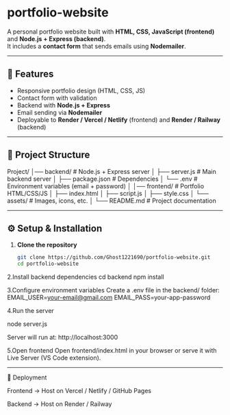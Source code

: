 # portfolio-website


A personal portfolio website built with **HTML, CSS, JavaScript (frontend)** and **Node.js + Express (backend)**.  
It includes a **contact form** that sends emails using **Nodemailer**.

---

## 🚀 Features
- Responsive portfolio design (HTML, CSS, JS)
- Contact form with validation
- Backend with **Node.js + Express**
- Email sending via **Nodemailer**
- Deployable to **Render / Vercel / Netlify** (frontend) and **Render / Railway** (backend)

---

## 📂 Project Structure
Project/
│── backend/ # Node.js + Express server
│ ├── server.js # Main backend server
│ ├── package.json # Dependencies
│ └── .env # Environment variables (email + password)
│
│── frontend/ # Portfolio HTML/CSS/JS
│ ├── index.html
│ ├── script.js
│ ├── style.css
│ └── assets/ # Images, icons, etc.
│
└── README.md # Project documentation


---

## ⚙️ Setup & Installation

1. **Clone the repository**
   ```bash
   git clone https://github.com/Ghost1221690/portfolio-website.git
   cd portfolio-website

2.Install backend dependencies
cd backend
npm install

3.Configure environment variables
Create a .env file in the backend/ folder:
EMAIL_USER=your-email@gmail.com
EMAIL_PASS=your-app-password

4.Run the server

node server.js

Server will run at: http://localhost:3000

5.Open frontend
Open frontend/index.html in your browser
or serve it with Live Server (VS Code extension).


---

🚀 Deployment

Frontend → Host on Vercel
 / Netlify
 / GitHub Pages

Backend → Host on Render
 / Railway

 
